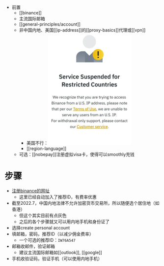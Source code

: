 - 前置
  - [[binance]]
  - 主流国际邮箱
  - [[general-principles/account]]
  - 非中国内地、美国[[ip-address]]的[[proxy-basics]]代理或[[vpn]]
    - 美国不行：![](us-ip.png)
    - [[region-language]]
  - 可选：[[nobepay]]注册虚拟visa卡，使得可以smoothly充钱
# 步骤
- [注册binance的网址](https://accounts.binance.com/en/register?ref=IW76A547)
  - 这里已经自动加入了推荐ID，有费率优惠
- 截至2022.7，中国内地法律不允许加密货币交易所，所以随便选个居住地（如香港）
  - 但这个其实目前有点灰色
  - 之后的各个步骤就又可以用内地手机和身份证了
- 选择create personal account
- 填邮箱，密码，推荐ID（以减少佣金费率）
  - 一个可选的推荐ID：`IW76A547`
- 邮箱收邮件，验证邮箱
  - 建议主流国际邮箱如[[outlook]], [[google]]
- 手机收验证码，验证手机（可以使用内地手机）